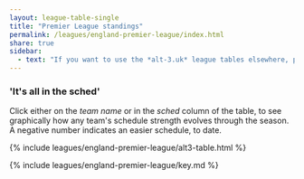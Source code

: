 ```yaml
---
layout: league-table-single
title: "Premier League standings"
permalink: /leagues/england-premier-league/index.html
share: true
sidebar:
  - text: "If you want to use the *alt-3.uk* league tables elsewhere, please be sure to read the [License and Disclaimer](/about/license) page first."
---
```


### 'It's all in the sched'

Click either on the *team name* or in the *sched* column of the table,
to see graphically how any team's schedule strength evolves through the season.  A negative number indicates an easier schedule, to date.


{% include leagues/england-premier-league/alt3-table.html %}

{% include leagues/england-premier-league/key.md %}



